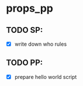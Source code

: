 # props_pp


## TODO SP: 

- [x] write down who rules

## TODO PP: 
- [x] prepare hello world script